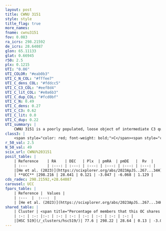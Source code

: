 ```yaml
---
layout: post
title: CWNU 3151
style: style
title_flag: true
more_names: 
fname: cwnu3151
fov: 0.083
ra_icrs: 298.21592
de_icrs: 28.64087
glon: 65.11133
glat: 0.66945
r50: 2.5
plx: 0.1215
UTI: "0.06"
UTI_COLOR: "#eab0b3"
UTI_C_N_COL: "#fffee7"
UTI_C_dens_COL: "#fddcc5"
UTI_C_C3_COL: "#eef8d4"
UTI_C_lit_COL: "#e0a6b3"
UTI_C_dup_COL: "#fcd0bf"
UTI_C_N: 0.49
UTI_C_dens: 0.27
UTI_C_C3: 0.62
UTI_C_lit: 0.0
UTI_C_dup: 0.22
UTI_summary: |
    CWNU 3151 is a poorly populated, loose object of intermediate C3 quality. It was recently reported in the literature.<br><br><span style="color: #99180f; font-weight: bold;">Warning: </span>This is likely a duplicate object, which shares a large percentage of members with at least one previously reported entry.
class3: |
    <span style="color: red; font-weight: bold;">C</span><span style="color: green; font-weight: bold;">A</span>
r_50_val: 2.5
N_50_val: 49
scix_url: CWNU%203151
posit_table: |
    | Reference    | RA    | DEC   | Plx  | pmRA  | pmDE   |  Rv  |
    | :---         | :---: | :---: | :---: | :---: | :---: | :---: |
    |[He et al. (2023)](https://scixplorer.org/abs/2023ApJS..267...34H) | 298.216 | 28.643 | 0.126 | -3.048 | -6.083 | 1.13 |
    | **UCC** |298.216 | 28.641 | 0.121 | -3.047 | -6.068 | 1.129 | 
cds_radec: 298.21592,+28.64087
carousel: UCC
fpars_table: |
    | Reference |  Values |
    | :---  |  :---:  |
    | [He et al. (2023)](https://scixplorer.org/abs/2023ApJS..267...34H) | `A0=3.5, m-M=14.0, logA=7.2` |
shared_table: |
    | Cluster | <span title="Percentage of members that this OC shares with the ones listed">%</span>   | RA   | DEC   | Plx   | pmRA  | pmDE  | Rv | UTI |
    | :-: | :-: |:-: | :-: | :-: | :-: | :-: | :-: | :-: |
    |[HSC 519](/_clusters/hsc519/)| 77.6 | 298.22 | 28.64 | 0.13 | -3.05 | -6.07 | 1.13 |0.4 |
---
```

